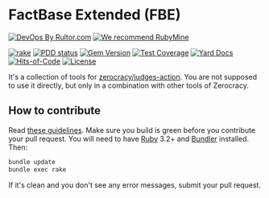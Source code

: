 # FactBase Extended (FBE)

[![DevOps By Rultor.com](http://www.rultor.com/b/zerocracy/fbe)](http://www.rultor.com/p/zerocracy/fbe)
[![We recommend RubyMine](https://www.elegantobjects.org/rubymine.svg)](https://www.jetbrains.com/ruby/)

[![rake](https://github.com/zerocracy/fbe/actions/workflows/rake.yml/badge.svg)](https://github.com/zerocracy/fbe/actions/workflows/rake.yml)
[![PDD status](http://www.0pdd.com/svg?name=zerocracy/fbe)](http://www.0pdd.com/p?name=zerocracy/fbe)
[![Gem Version](https://badge.fury.io/rb/fbe.svg)](http://badge.fury.io/rb/fbe)
[![Test Coverage](https://img.shields.io/codecov/c/github/zerocracy/fbe.svg)](https://codecov.io/github/zerocracy/fbe?branch=master)
[![Yard Docs](http://img.shields.io/badge/yard-docs-blue.svg)](http://rubydoc.info/github/zerocracy/fbe/master/frames)
[![Hits-of-Code](https://hitsofcode.com/github/zerocracy/fbe)](https://hitsofcode.com/view/github/zerocracy/fbe)
[![License](https://img.shields.io/badge/license-MIT-green.svg)](https://github.com/zerocracy/fbe/blob/master/LICENSE.txt)

It's a collection of tools for
[zerocracy/judges-action](https://github.com/zerocracy/judges-action).
You are not supposed to use it directly, but only in a combination
with other tools of Zerocracy.

## How to contribute

Read
[these guidelines](https://www.yegor256.com/2014/04/15/github-guidelines.html).
Make sure you build is green before you contribute
your pull request. You will need to have
[Ruby](https://www.ruby-lang.org/en/) 3.2+ and
[Bundler](https://bundler.io/) installed. Then:

```bash
bundle update
bundle exec rake
```

If it's clean and you don't see any error messages, submit your pull request.
